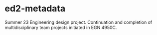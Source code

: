 # ed2-metadata
Summer 23 Engineering design project. Continuation and completion of multidisciplinary team projects initiated in EGN 4950C.
